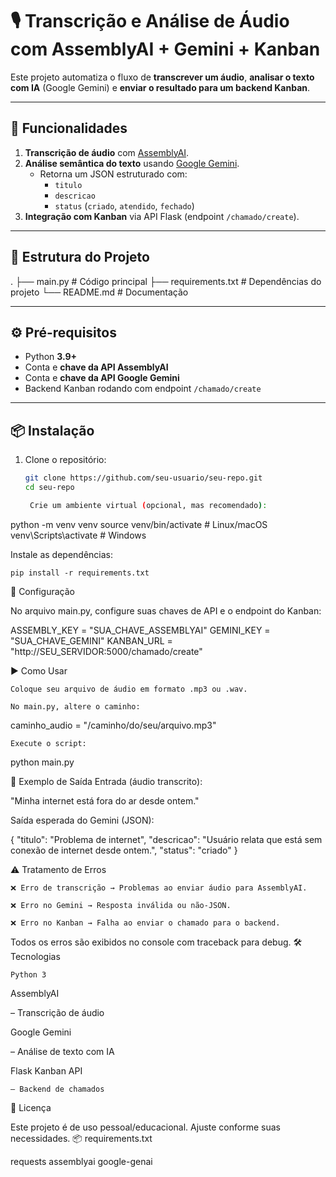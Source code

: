 # 🎙️ Transcrição e Análise de Áudio com AssemblyAI + Gemini + Kanban  

Este projeto automatiza o fluxo de **transcrever um áudio**, **analisar o texto com IA** (Google Gemini) e **enviar o resultado para um backend Kanban**.  

---

## 🚀 Funcionalidades  

1. **Transcrição de áudio** com [AssemblyAI](https://www.assemblyai.com/).  
2. **Análise semântica do texto** usando [Google Gemini](https://ai.google/).  
   - Retorna um JSON estruturado com:
     - `titulo`
     - `descricao`
     - `status` (`criado`, `atendido`, `fechado`)  
3. **Integração com Kanban** via API Flask (endpoint `/chamado/create`).  

---

## 📂 Estrutura do Projeto  

.
├── main.py # Código principal
├── requirements.txt # Dependências do projeto
└── README.md # Documentação


---

## ⚙️ Pré-requisitos  

- Python **3.9+**  
- Conta e **chave da API AssemblyAI**  
- Conta e **chave da API Google Gemini**  
- Backend Kanban rodando com endpoint `/chamado/create`  

---

## 📦 Instalação  

1. Clone o repositório:  
   ```bash
   git clone https://github.com/seu-usuario/seu-repo.git
   cd seu-repo

    Crie um ambiente virtual (opcional, mas recomendado):

python -m venv venv
source venv/bin/activate   # Linux/macOS
venv\Scripts\activate      # Windows

Instale as dependências:

    pip install -r requirements.txt

🔑 Configuração

No arquivo main.py, configure suas chaves de API e o endpoint do Kanban:

ASSEMBLY_KEY = "SUA_CHAVE_ASSEMBLYAI"
GEMINI_KEY = "SUA_CHAVE_GEMINI"
KANBAN_URL = "http://SEU_SERVIDOR:5000/chamado/create"

▶️ Como Usar

    Coloque seu arquivo de áudio em formato .mp3 ou .wav.

    No main.py, altere o caminho:

caminho_audio = "/caminho/do/seu/arquivo.mp3"

    Execute o script:

python main.py

📜 Exemplo de Saída
Entrada (áudio transcrito):

"Minha internet está fora do ar desde ontem."

Saída esperada do Gemini (JSON):

{
  "titulo": "Problema de internet",
  "descricao": "Usuário relata que está sem conexão de internet desde ontem.",
  "status": "criado"
}

⚠️ Tratamento de Erros

    ❌ Erro de transcrição → Problemas ao enviar áudio para AssemblyAI.

    ❌ Erro no Gemini → Resposta inválida ou não-JSON.

    ❌ Erro no Kanban → Falha ao enviar o chamado para o backend.

Todos os erros são exibidos no console com traceback para debug.
🛠️ Tecnologias

    Python 3

AssemblyAI

– Transcrição de áudio

Google Gemini

– Análise de texto com IA

Flask Kanban API

    – Backend de chamados

📄 Licença

Este projeto é de uso pessoal/educacional. Ajuste conforme suas necessidades.
📦 requirements.txt

requests
assemblyai
google-genai